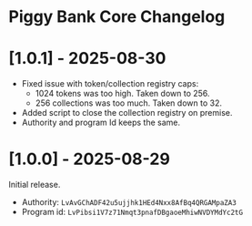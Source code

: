 
# Piggy Bank Core Changelog

# [1.0.1] - 2025-08-30

- Fixed issue with token/collection registry caps:
  - 1024 tokens was too high. Taken down to 256.
  - 256 collections was too much. Taken down to 32.
- Added script to close the collection registry on premise.
- Authority and program Id keeps the same.

# [1.0.0] - 2025-08-29

Initial release.

- Authority: `LvAvGChADF42u5ujjhk1HEd4Nxx8AfBq4QRGAMpaZA3`
- Program id: `LvPibsi1V7z71Nmqt3pnafDBgaoeMhiwNVDYMdYc2tG`
